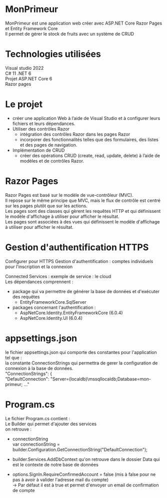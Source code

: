 # MonPrimeur  
MonPrimeur est une application web créer avec ASP.NET Core Razor Pages et Entity Framework Core    
Il permet de gérer le stock de fruits avec un système de CRUD
# Technologies utilisées  
Visual studio 2022  
C# 11
.NET 6  
Projet ASP.NET Core 6  
Razor pages
# Le projet
- créer une application Web à l’aide de Visual Studio et à configurer leurs fichiers et leurs dépendances.    
- Utiliser des contrôles Razor    
  - intégration des contrôles Razor dans les pages Razor     
  - incorporer des fonctionnalités telles que des formulaires, des listes et des pages de navigation.    
- Implémentation de CRUD    
  - créer des opérations CRUD (create, read, update, delete) à l’aide de modèles et de contrôles Razor.    


# Razor Pages
Razor Pages est basé sur le modèle de vue-contrôleur (MVC).    
Il repose sur le même principe que MVC, mais le flux de contrôle est centré sur les pages plutôt que sur les actions.    
Les pages sont des classes qui gèrent les requêtes HTTP et qui définissent le modèle d'affichage à utiliser pour afficher le résultat.    
Les pages sont associées à des vues qui définissent le modèle d'affichage à utiliser pour afficher le résultat.
    
# Gestion d'authentification HTTPS 
Configurer pour HTTPS 
Gestion d'authentification : comptes individuels pour l'inscription et la connexion    

Connected Services : exemple de service : le cloud    
Les dépendances comprennent :    
- package qui va permettre de générer la base de données et d'exécuter des requêtes
  - EntityFrameworkCore.SqlServer
- packages concernant l'authentification :    
  - AspNetCore.Identity.EntityFrameworkCore (6.0.4)    
  - AspNetCore.Identity.UI (6.0.4)    
       
# appsettings.json
le fichier appsettings.json qui comporte des constantes pour l'application tel que :    
la constante ConnectionStrings qui permettra de gerer la configuration de connexion à la base de données.    
 "ConnectionStrings": {    
    "DefaultConnection": "Server=(localdb)\\mssqllocaldb;Database=mon-primeur; ..."    
     
# Program.cs
Le fichier Program.cs contient :    
Le Builder qui permet d'ajouter des services    
on retrouve :    
- connectionString    
var connectionString = builder.Configuration.GetConnectionString("DefaultConnection");    
- builder.Services.AddDbContext qu'on retrouve dans le dossier Data qui est le contexte de notre base de données    

- options.SignIn.RequireConfirmedAccount = false (mis à false pour ne pas à avoir à valider l'adresse mail du compte)    
-> Par défaut il est à true et permet d'envoyer un email de confirmation de compte
